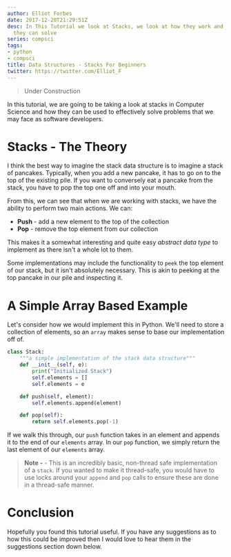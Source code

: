 ```yaml
---
author: Elliot Forbes
date: 2017-12-20T21:29:51Z
desc: In This Tutorial we look at Stacks, we look at how they work and what problems
  they can solve
series: compsci
tags:
- python
- compsci
title: Data Structures - Stacks For Beginners
twitter: https://twitter.com/Elliot_F
---
```


> Under Construction

In this tutorial, we are going to be taking a look at stacks in Computer Science and how they can be used to effectively solve problems that we may face as software developers.

# Stacks - The Theory

I think the best way to imagine the stack data structure is to imagine a stack of pancakes. Typically, when you add a new pancake, it has to go on to the top of the existing pile. If you want to conversely eat a pancake from the stack, you have to pop the top one off and into your mouth. 

From this, we can see that when we are working with stacks, we have the ability to perform two main actions. We can:

* **Push** - add a new element to the top of the collection
* **Pop** - remove the top element from our collection

This makes it a somewhat interesting and quite easy *abstract data type* to implement as there isn't a whole lot to them. 

Some implementations may include the functionality to `peek` the top element of our stack, but it isn't absolutely necessary. This is akin to peeking at the top pancake in our pile and inspecting it.

# A Simple Array Based Example

Let's consider how we would implement this in Python. We'll need to store a collection of elements, so an `array` makes sense to base our implementation off of. 

```py
class Stack:
    """a simple implementation of the stack data structure"""
    def __init__(self, e):
        print("Initialized Stack")
        self.elements = []
        self.elements = e 

    def push(self, element):
        self.elements.append(element)

    def pop(self):
        return self.elements.pop(-1)
```

If we walk this through, our `push` function takes in an element and appends it to the end of our `elements` array. In our `pop` function, we simply return the last element of our `elements` array.

> **Note -** - This is an incredibly basic, non-thread safe implementation of a `stack`. If you wanted to make it thread-safe, you would have to use locks around your `append` and `pop` calls to ensure these are done in a thread-safe manner.

# Conclusion

Hopefully you found this tutorial useful. If you have any suggestions as to how this could be improved then I would love to hear them in the suggestions section down below.

